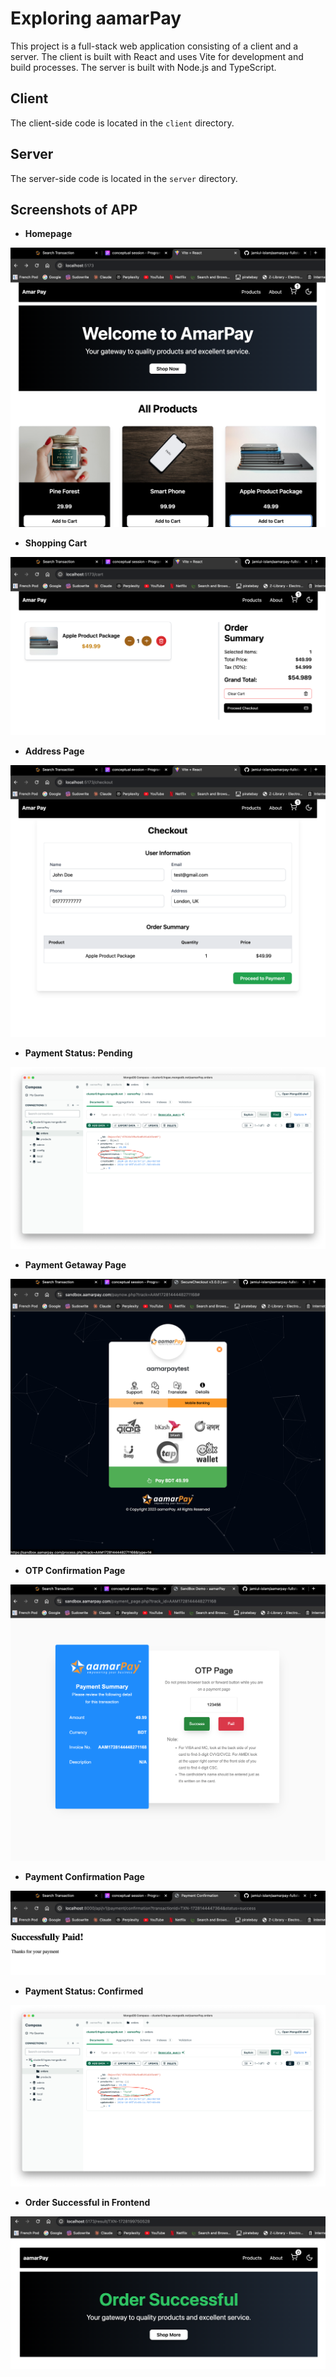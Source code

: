 # Exploring aamarPay

This project is a full-stack web application consisting of a client and a server. The client is built with React and uses Vite for development and build processes. The server is built with Node.js and TypeScript.

## Client

The client-side code is located in the `client` directory.

## Server

The server-side code is located in the `server` directory.

## Screenshots of APP

- **Homepage**

![Home Page](app-snapshots/1.png)

- **Shopping Cart**

![Home Page](app-snapshots/2.png)

- **Address Page**

![Home Page](app-snapshots/3.png)

- **Payment Status: Pending**

![Home Page](app-snapshots/4.png)

- **Payment Getaway Page**

![Home Page](app-snapshots/5.png)

- **OTP Confirmation Page**

![Home Page](app-snapshots/6.png)

- **Payment Confirmation Page**

![Home Page](app-snapshots/7.png)

- **Payment Status: Confirmed**

![Home Page](app-snapshots/8.png)

- **Order Successful in Frontend**

![Home Page](app-snapshots/9.png)
